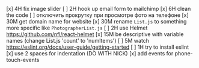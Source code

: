 
[x] 4H fix image slider
[ ] 2H hook up email form to mailchimp
[x] 6H clean the code
[ ] отключить прокрутку при просмотре фото на телефоне
[x] 30M get domain name for website
[x] 30M rename `List.js` to something more specific like `PhotographerList.js`
[ ] 2H use Helmet https://github.com/nfl/react-helmet
[x] 15M be descriptive with variable names (change List.js 'count' to 'numItems')
[ ] 5M watch https://eslint.org/docs/user-guide/getting-started
[ ] 1H try to install eslint
[x] use 2 spaces for indentation (DO WITH NICK)
[x] add events for phone-touch-events

